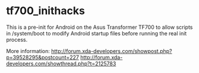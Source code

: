 tf700_inithacks
===============

This is a pre-init for Android on the Asus Transformer TF700 to allow scripts in
/system/boot to modify Android startup files before running the real init process.

More information:
http://forum.xda-developers.com/showpost.php?p=39528295&postcount=227
http://forum.xda-developers.com/showthread.php?t=2125783
